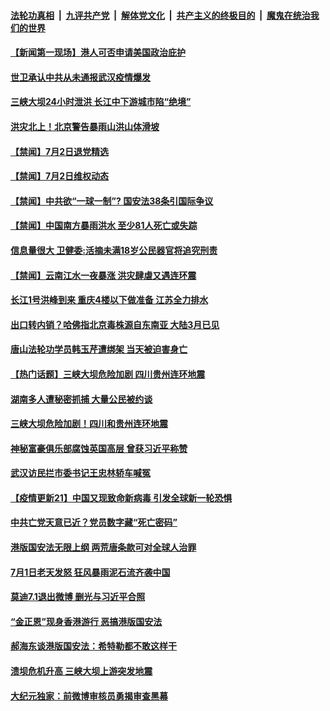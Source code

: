 ####  [法轮功真相](../../../../basic/blob/master/README.md?t=07031431) &nbsp;|&nbsp; [九评共产党](../../../../9ping.md/blob/master/README.md?t=07031431) &nbsp;|&nbsp; [解体党文化](../../../../jtdwh.md/blob/master/README.md?t=07031431)  &nbsp;|&nbsp; [共产主义的终极目的](../../../../gczydzjmd.md/blob/master/README.md?t=07031431) &nbsp;|&nbsp; [魔鬼在统治我们的世界](../../../../mgztzwmdsj.md/blob/master/README.md?t=07031431) 

#### [【新闻第一现场】港人可否申请美国政治庇护](../pages/prog204/a102884980.md?t=07031431) 

#### [世卫承认中共从未通报武汉疫情爆发](../pages/prog204/a102884898.md?t=07031431) 

#### [三峡大坝24小时泄洪 长江中下游城市陷“绝境”](../pages/prog204/a102884882.md?t=07031431) 

#### [洪灾北上！北京警告暴雨山洪山体滑坡](../pages/prog204/a102884853.md?t=07031431) 


#### [【禁闻】7月2日退党精选](../pages/prog204/a102884776.md?t=07031431) 

#### [【禁闻】7月2日维权动态](../pages/prog204/a102884773.md?t=07031431) 

#### [【禁闻】中共欲“一球一制”?  国安法38条引国际争议](../pages/prog204/a102884728.md?t=07031431) 

#### [【禁闻】中国南方暴雨洪水 至少81人死亡或失踪](../pages/prog204/a102884726.md?t=07031431) 

#### [信息量很大 卫健委:活摘未满18岁公民器官将追究刑责](../pages/prog204/a102884685.md?t=07031431) 

#### [【禁闻】云南江水一夜暴涨 洪灾肆虐又遇连环震](../pages/prog204/a102884681.md?t=07031431) 

#### [长江1号洪峰到来 重庆4楼以下做准备 江苏全力排水](../pages/prog204/a102884673.md?t=07031431) 

#### [出口转内销？哈佛指北京毒株源自东南亚 大陆3月已见](../pages/prog204/a102884651.md?t=07031431) 


#### [唐山法轮功学员韩玉芹遭绑架 当天被迫害身亡](../pages/prog204/a102884496.md?t=07031431) 

#### [【热门话题】三峡大坝危险加剧 四川贵州连环地震](../pages/prog204/a102884385.md?t=07031431) 

#### [湖南多人遭秘密抓捕 大量公民被约谈](../pages/prog204/a102884392.md?t=07031431) 

#### [三峡大坝危险加剧！四川和贵州连环地震](../pages/prog204/a102884303.md?t=07031431) 

#### [神秘富豪俱乐部腐蚀英国高层 曾获习近平称赞](../pages/prog204/a102884334.md?t=07031431) 

#### [武汉访民拦市委书记王忠林轿车喊冤](../pages/prog204/a102884353.md?t=07031431) 

#### [【疫情更新21】中国又现致命新病毒 引发全球新一轮恐惧](../pages/prog204/a102881681.md?t=07031431) 

#### [中共亡党天意已近？党员数字藏“死亡密码”](../pages/prog204/a102884260.md?t=07031431) 

#### [港版国安法无限上纲 两荒唐条款可对全球人治罪](../pages/prog204/a102883750.md?t=07031431) 

#### [7月1日老天发怒 狂风暴雨泥石流齐袭中国](../pages/prog204/a102884190.md?t=07031431) 

#### [莫迪7.1退出微博 删光与习近平合照](../pages/prog204/a102884150.md?t=07031431) 

#### [“金正恩”现身香港游行 恶搞港版国安法](../pages/prog204/a102884144.md?t=07031431) 

#### [郝海东谈港版国安法：希特勒都不敢这样干](../pages/prog204/a102884113.md?t=07031431) 

#### [溃坝危机升高 三峡大坝上游突发地震](../pages/prog204/a102884026.md?t=07031431) 


#### [大纪元独家：前微博审核员勇揭审查黑幕](../pages/prog204/a102883917.md?t=07031431) 

